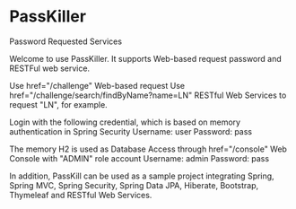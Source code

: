# PassKiller
Password Requested Services

Welcome to use PassKiller. It supports Web-based request password and RESTFul web service.

Use href="/challenge" Web-based request
Use href="/challenge/search/findByName?name=LN" RESTful Web Services to request "LN", for example.

Login with the following credential, which is based on memory authentication in Spring Security
  Username: user
  Password: pass

The memory H2 is used as Database
Access through href="/console" Web Console with "ADMIN" role account
  Username: admin
  Password: pass
  
In addition, PassKill can be used as a sample project integrating Spring, Spring MVC, Spring Security, Spring Data JPA, Hiberate, Bootstrap, Thymeleaf and RESTful Web Services.
